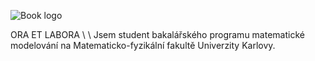![Book logo](/least-github-pages/assets/yep.jpg)

ORA ET LABORA
\\
\\
Jsem student bakalářského programu matematické modelování na Matematicko-fyzikální fakultě Univerzity Karlovy.
